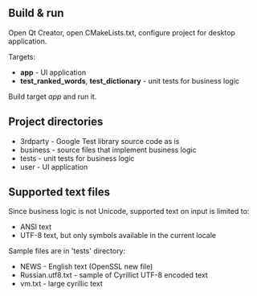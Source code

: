 ## Build & run

Open Qt Creator, open CMakeLists.txt, configure project for desktop application.

Targets:
- **app** - UI application
- **test_ranked_words**, **test_dictionary**  - unit tests for business logic

Build target *app* and run it.

## Project directories

- 3rdparty - Google Test library source code as is
- business - source files that implement business logic            
- tests - unit tests for business logic
- user - UI application

## Supported text files

Since business logic is not Unicode, supported text on input is limited to:

- ANSI text
- UTF-8 text, but only symbols available in the current locale

Sample files are in 'tests' directory:

- NEWS - English text (OpenSSL new file)
- Russian.utf8.txt - sample of Cyrillict UTF-8 encoded text
- vm.txt - large cyrillic text
